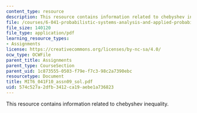 ```yaml
---
content_type: resource
description: This resource contains information related to chebyshev inequality.
file: /courses/6-041-probabilistic-systems-analysis-and-applied-probability-fall-2010/574c527a2dfb3412ca19aebe1a736823_MIT6_041F10_assn09_sol.pdf
file_size: 140120
file_type: application/pdf
learning_resource_types:
- Assignments
license: https://creativecommons.org/licenses/by-nc-sa/4.0/
ocw_type: OCWFile
parent_title: Assignments
parent_type: CourseSection
parent_uid: 1c873555-0503-f79e-f7c3-98c2a7390ebc
resourcetype: Document
title: MIT6_041F10_assn09_sol.pdf
uid: 574c527a-2dfb-3412-ca19-aebe1a736823
---
```

This resource contains information related to chebyshev inequality.